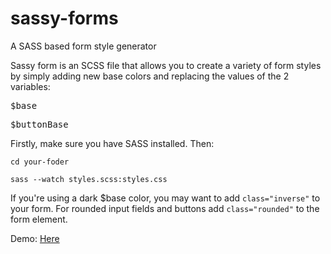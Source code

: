 sassy-forms
===========

A SASS based form style generator

Sassy form is an SCSS file that allows you to create a variety of form styles by simply adding new base colors and replacing the values of the 2 variables:

<pre>$base</pre>
<pre>$buttonBase</pre>

Firstly, make sure you have SASS installed. Then:

<code>cd your-foder</code>

<code>sass --watch styles.scss:styles.css</code>

If you're using a dark $base color, you may want to add <code>class="inverse"</code> to your form. For rounded input fields and buttons add <code>class="rounded"</code> to the form element.

Demo: <a href="#" target="_blank">Here</a>
